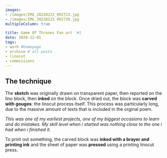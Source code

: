```yaml
---
images:
- /images/IMG_20220223_092723.jpg
- /images/IMG_20220223_092726.jpg
multipleColumn: true

title: Game Of Thrones Fan art '#1
date: 2020-12-01
tags:
- work #homepage
- archive # all posts
- linocut
- commissions
---
```


## The technique

The **sketch** was originally drawn on transparent paper, then reported on the lino block, then **inked** on the block. Once dried out, the block was **carved with gouges**: the linocut process itself. This process was particularly long, due to the massive amount of texts that is included in the orginal poem. 

*This was one of my earliest projects, one of my biggest occasions to learn and do mistakes. My skill level when i started was nothing close to the one i had when i finished it.*

To print out something, the carved block was **inked with a brayer and printing ink** and the sheet of paper was **pressed** using a printing linocut press.